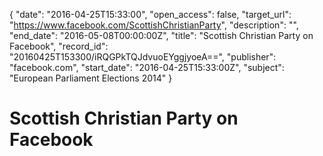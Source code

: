 {
  "date": "2016-04-25T15:33:00", 
  "open_access": false, 
  "target_url": "https://www.facebook.com/ScottishChristianParty", 
  "description": "", 
  "end_date": "2016-05-08T00:00:00Z", 
  "title": "Scottish Christian Party on Facebook", 
  "record_id": "20160425T153300/iRQGPkTQJdvuoEYggjyoeA==", 
  "publisher": "facebook.com", 
  "start_date": "2016-04-25T15:33:00Z", 
  "subject": "European Parliament Elections 2014"
}

# Scottish Christian Party on Facebook

